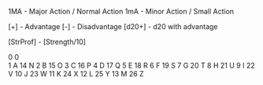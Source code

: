 1MA - Major Action / Normal Action
1mA - Minor Action / Small Action

[+] - Advantage
[-] - Disadvantage
[d20+] - d20 with advantage

[StrProf] - [Strength/10]

0 0    
1 A     14 N
2 B     15 O
3 C     16 P
4 D     17 Q
5 E     18 R
6 F     19 S
7 G     20 T
8 H     21 U
9 I       22 V 
10 J    23 W
11 K    24 X
12 L    25 Y
13 M   26 Z
